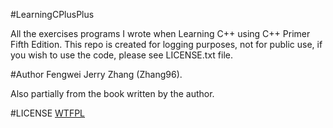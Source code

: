 #LearningCPlusPlus

All the exercises programs I wrote when Learning C++ using C++ Primer Fifth Edition. This repo is created for logging purposes, not for public use, if you wish to use the code, please see LICENSE.txt file.

#Author
Fengwei Jerry Zhang (Zhang96).

Also partially from the book written by the author.

#LICENSE
[WTFPL](http://www.wtfpl.net)